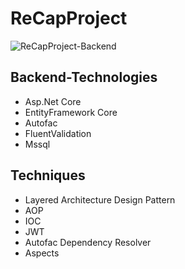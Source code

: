 # ReCapProject #

![ReCapProject-Backend](https://user-images.githubusercontent.com/74099613/114315075-ee4b8300-9b05-11eb-93cc-4015713f41a8.png)

## Backend-Technologies
* Asp.Net Core
* EntityFramework Core
* Autofac
* FluentValidation
* Mssql
## Techniques
* Layered Architecture Design Pattern
* AOP
* IOC
* JWT
* Autofac Dependency Resolver
* Aspects
